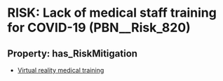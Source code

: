 # RISK: __Lack of medical staff training for COVID-19__ (PBN__Risk_820)

## Property: has_RiskMitigation

* [Virtual reality medical training](PBN__RiskMitigation_1126)

